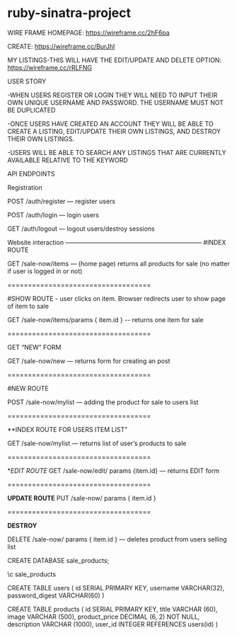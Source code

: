 # ruby-sinatra-project

WIRE FRAME
HOMEPAGE:
https://wireframe.cc/2hF6pa

CREATE:
https://wireframe.cc/BurJhI

MY LISTINGS-THIS WILL HAVE THE EDIT/UPDATE AND DELETE OPTION:
https://wireframe.cc/rRLFNG

USER STORY

-WHEN USERS REGISTER OR LOGIN THEY WILL NEED TO INPUT THEIR OWN UNIQUE USERNAME AND PASSWORD. THE USERNAME MUST NOT BE DUPLICATED 

-ONCE USERS HAVE CREATED AN ACCOUNT THEY WILL BE ABLE TO CREATE A LISTING, EDIT/UPDATE THEIR OWN LISTINGS, AND DESTROY THEIR OWN LISTINGS.

-USERS WILL BE ABLE TO SEARCH ANY LISTINGS THAT ARE CURRENTLY AVAILABLE RELATIVE TO THE KEYWORD  


API ENDPOINTS

Registration

POST /auth/register — register users

POST /auth/login  — login users

GET /auth/logout — logout users/destroy sessions

Website interaction
——————————————————————
#INDEX ROUTE

GET /sale-now/items —  (home page) returns all products for sale (no matter if user is logged in or not)

===================================

#SHOW ROUTE - user clicks on item. Browser redirects user to show page of item to sale

GET /sale-now/items/params { item.id } -- returns one item for sale

===================================

GET “NEW” FORM 

GET /sale-now/new — returns form for creating an post 

===================================

#NEW ROUTE

POST /sale-now/mylist — adding the product for sale to users list

===================================

**INDEX ROUTE FOR USERS ITEM LIST”

GET /sale-now/mylist — returns list of user’s products to sale 

===================================

**EDIT ROUTE*
GET /sale-now/edit/ params {item.id}  — returns EDIT form 
             
===================================

**UPDATE  ROUTE**
  PUT /sale-now/ params { item.id } 

===================================

**DESTROY**

DELETE /sale-now/ params { item.id } — deletes  product from users selling list



CREATE DATABASE sale_products;

\c sale_products

CREATE TABLE users (
	id SERIAL PRIMARY KEY,
	username VARCHAR(32),
	password_digest VARCHAR(60)
)

CREATE TABLE products (
	id SERIAL PRIMARY KEY,
	title VARCHAR (60),
	image VARCHAR (500),
	product_price DECIMAL (6, 2) NOT NULL,
	description VARCHAR (1000),
	user_id INTEGER REFERENCES users(id)
)
